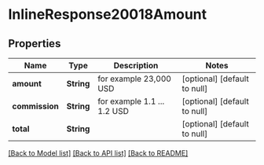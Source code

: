 # InlineResponse20018Amount

## Properties
Name | Type | Description | Notes
------------ | ------------- | ------------- | -------------
**amount** | **String** | for example 23,000 USD | [optional] [default to null]
**commission** | **String** | for example 1.1 ... 1.2 USD | [optional] [default to null]
**total** | **String** |  | [optional] [default to null]

[[Back to Model list]](../README.md#documentation-for-models) [[Back to API list]](../README.md#documentation-for-api-endpoints) [[Back to README]](../README.md)


